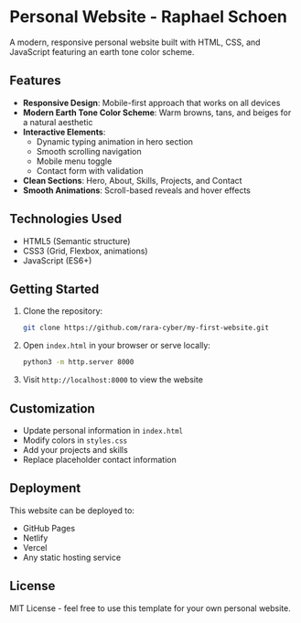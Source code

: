 # Personal Website - Raphael Schoen

A modern, responsive personal website built with HTML, CSS, and JavaScript featuring an earth tone color scheme.

## Features

- **Responsive Design**: Mobile-first approach that works on all devices
- **Modern Earth Tone Color Scheme**: Warm browns, tans, and beiges for a natural aesthetic
- **Interactive Elements**: 
  - Dynamic typing animation in hero section
  - Smooth scrolling navigation
  - Mobile menu toggle
  - Contact form with validation
- **Clean Sections**: Hero, About, Skills, Projects, and Contact
- **Smooth Animations**: Scroll-based reveals and hover effects

## Technologies Used

- HTML5 (Semantic structure)
- CSS3 (Grid, Flexbox, animations)
- JavaScript (ES6+)

## Getting Started

1. Clone the repository:
   ```bash
   git clone https://github.com/rara-cyber/my-first-website.git
   ```

2. Open `index.html` in your browser or serve locally:
   ```bash
   python3 -m http.server 8000
   ```

3. Visit `http://localhost:8000` to view the website

## Customization

- Update personal information in `index.html`
- Modify colors in `styles.css` 
- Add your projects and skills
- Replace placeholder contact information

## Deployment

This website can be deployed to:
- GitHub Pages
- Netlify
- Vercel
- Any static hosting service

## License

MIT License - feel free to use this template for your own personal website.
